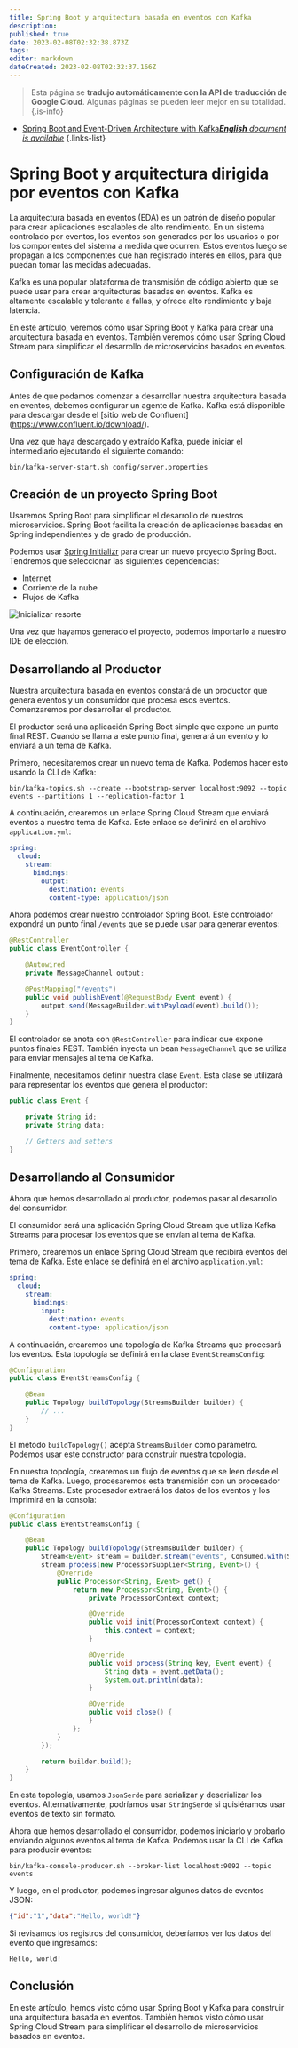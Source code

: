```yaml
---
title: Spring Boot y arquitectura basada en eventos con Kafka
description: 
published: true
date: 2023-02-08T02:32:38.873Z
tags: 
editor: markdown
dateCreated: 2023-02-08T02:32:37.166Z
---
```


> Esta página se **tradujo automáticamente con la API de traducción de Google Cloud**.
Algunas páginas se pueden leer mejor en su totalidad.{.is-info}



- [Spring Boot and Event-Driven Architecture with Kafka***English** document is available*](/en/Knowledge-base/Spring-Boot/spring-boot-and-event-driven-architecture-with-kafka)
{.links-list}


# Spring Boot y arquitectura dirigida por eventos con Kafka

La arquitectura basada en eventos (EDA) es un patrón de diseño popular para crear aplicaciones escalables de alto rendimiento. En un sistema controlado por eventos, los eventos son generados por los usuarios o por los componentes del sistema a medida que ocurren. Estos eventos luego se propagan a los componentes que han registrado interés en ellos, para que puedan tomar las medidas adecuadas.

Kafka es una popular plataforma de transmisión de código abierto que se puede usar para crear arquitecturas basadas en eventos. Kafka es altamente escalable y tolerante a fallas, y ofrece alto rendimiento y baja latencia.

En este artículo, veremos cómo usar Spring Boot y Kafka para crear una arquitectura basada en eventos. También veremos cómo usar Spring Cloud Stream para simplificar el desarrollo de microservicios basados en eventos.

## Configuración de Kafka

Antes de que podamos comenzar a desarrollar nuestra arquitectura basada en eventos, debemos configurar un agente de Kafka. Kafka está disponible para descargar desde el [sitio web de Confluent] (https://www.confluent.io/download/).

Una vez que haya descargado y extraído Kafka, puede iniciar el intermediario ejecutando el siguiente comando:

```
bin/kafka-server-start.sh config/server.properties
```

## Creación de un proyecto Spring Boot

Usaremos Spring Boot para simplificar el desarrollo de nuestros microservicios. Spring Boot facilita la creación de aplicaciones basadas en Spring independientes y de grado de producción.

Podemos usar [Spring Initializr](https://start.spring.io/) para crear un nuevo proyecto Spring Boot. Tendremos que seleccionar las siguientes dependencias:

- Internet
- Corriente de la nube
- Flujos de Kafka

![Inicializar resorte](https://i.imgur.com/RgC5koh.png)

Una vez que hayamos generado el proyecto, podemos importarlo a nuestro IDE de elección.

## Desarrollando al Productor

Nuestra arquitectura basada en eventos constará de un productor que genera eventos y un consumidor que procesa esos eventos. Comenzaremos por desarrollar el productor.

El productor será una aplicación Spring Boot simple que expone un punto final REST. Cuando se llama a este punto final, generará un evento y lo enviará a un tema de Kafka.

Primero, necesitaremos crear un nuevo tema de Kafka. Podemos hacer esto usando la CLI de Kafka:

```
bin/kafka-topics.sh --create --bootstrap-server localhost:9092 --topic events --partitions 1 --replication-factor 1
```

A continuación, crearemos un enlace Spring Cloud Stream que enviará eventos a nuestro tema de Kafka. Este enlace se definirá en el archivo `application.yml`:

```yaml
spring:
  cloud:
    stream:
      bindings:
        output:
          destination: events
          content-type: application/json
```

Ahora podemos crear nuestro controlador Spring Boot. Este controlador expondrá un punto final `/events` que se puede usar para generar eventos:

```java
@RestController
public class EventController {

    @Autowired
    private MessageChannel output;

    @PostMapping("/events")
    public void publishEvent(@RequestBody Event event) {
        output.send(MessageBuilder.withPayload(event).build());
    }
}
```

El controlador se anota con `@RestController` para indicar que expone puntos finales REST. También inyecta un bean `MessageChannel` que se utiliza para enviar mensajes al tema de Kafka.

Finalmente, necesitamos definir nuestra clase `Event`. Esta clase se utilizará para representar los eventos que genera el productor:

```java
public class Event {

    private String id;
    private String data;

    // Getters and setters
}
```

## Desarrollando al Consumidor

Ahora que hemos desarrollado al productor, podemos pasar al desarrollo del consumidor.

El consumidor será una aplicación Spring Cloud Stream que utiliza Kafka Streams para procesar los eventos que se envían al tema de Kafka.

Primero, crearemos un enlace Spring Cloud Stream que recibirá eventos del tema de Kafka. Este enlace se definirá en el archivo `application.yml`:

```yaml
spring:
  cloud:
    stream:
      bindings:
        input:
          destination: events
          content-type: application/json
```

A continuación, crearemos una topología de Kafka Streams que procesará los eventos. Esta topología se definirá en la clase `EventStreamsConfig`:

```java
@Configuration
public class EventStreamsConfig {

    @Bean
    public Topology buildTopology(StreamsBuilder builder) {
        // ...
    }
}
```

El método `buildTopology()` acepta `StreamsBuilder` como parámetro. Podemos usar este constructor para construir nuestra topología.

En nuestra topología, crearemos un flujo de eventos que se leen desde el tema de Kafka. Luego, procesaremos esta transmisión con un procesador Kafka Streams. Este procesador extraerá los datos de los eventos y los imprimirá en la consola:

```java
@Configuration
public class EventStreamsConfig {

    @Bean
    public Topology buildTopology(StreamsBuilder builder) {
        Stream<Event> stream = builder.stream("events", Consumed.with(Serdes.String(), new JsonSerde<>(Event.class)));
        stream.process(new ProcessorSupplier<String, Event>() {
            @Override
            public Processor<String, Event> get() {
                return new Processor<String, Event>() {
                    private ProcessorContext context;

                    @Override
                    public void init(ProcessorContext context) {
                        this.context = context;
                    }

                    @Override
                    public void process(String key, Event event) {
                        String data = event.getData();
                        System.out.println(data);
                    }

                    @Override
                    public void close() {
                    }
                };
            }
        });

        return builder.build();
    }
}
```

En esta topología, usamos `JsonSerde` para serializar y deserializar los eventos. Alternativamente, podríamos usar `StringSerde` si quisiéramos usar eventos de texto sin formato.

Ahora que hemos desarrollado el consumidor, podemos iniciarlo y probarlo enviando algunos eventos al tema de Kafka. Podemos usar la CLI de Kafka para producir eventos:

```
bin/kafka-console-producer.sh --broker-list localhost:9092 --topic events
```

Y luego, en el productor, podemos ingresar algunos datos de eventos JSON:

```json
{"id":"1","data":"Hello, world!"}
```

Si revisamos los registros del consumidor, deberíamos ver los datos del evento que ingresamos:

```
Hello, world!
```

## Conclusión

En este artículo, hemos visto cómo usar Spring Boot y Kafka para construir una arquitectura basada en eventos. También hemos visto cómo usar Spring Cloud Stream para simplificar el desarrollo de microservicios basados en eventos.